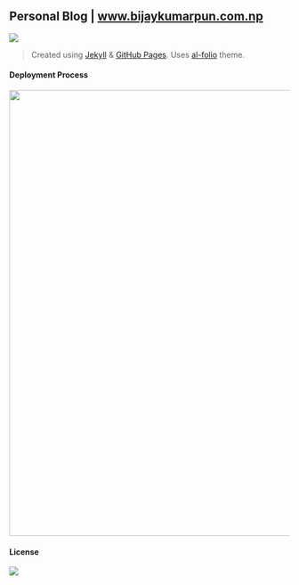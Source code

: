 ## Personal Blog | <a href="https://www.bijaykumarpun.com.np" target="_blank">www.bijaykumarpun.com.np</a>



<img src="https://img.shields.io/github/last-commit/bijaykumarpun/bijaykumarpun.github.io?style=flat-square"/>

> Created using [Jekyll](https://jekyllrb.com/) & [GitHub Pages](https://pages.github.com/). Uses [al-folio](https://github.com/alshedivat/al-folio) theme.

#### Deployment Process

<img src="https://github.com/BijayKumarPun/bijaykumarpun.github.io/assets/13991373/9e61cc65-9d1c-411d-b908-303712abcb45" width=800/>


#### License
<img src="https://img.shields.io/github/license/bijaykumarpun/bijaykumarpun.github.io?style=flat-square"/>
